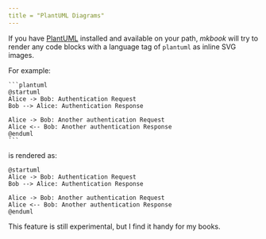 ```yaml
---
title = "PlantUML Diagrams"
---
```


If you have [PlantUML](http://plantuml.com/) installed and available on your path, _mkbook_ will try to render any code blocks with a language tag of `plantuml` as inline SVG images.

For example:

~~~
```plantuml
@startuml
Alice -> Bob: Authentication Request
Bob --> Alice: Authentication Response

Alice -> Bob: Another authentication Request
Alice <-- Bob: Another authentication Response
@enduml
```
~~~

is rendered as:

```plantuml
@startuml
Alice -> Bob: Authentication Request
Bob --> Alice: Authentication Response

Alice -> Bob: Another authentication Request
Alice <-- Bob: Another authentication Response
@enduml
```

This feature is still experimental, but I find it handy for my books.
